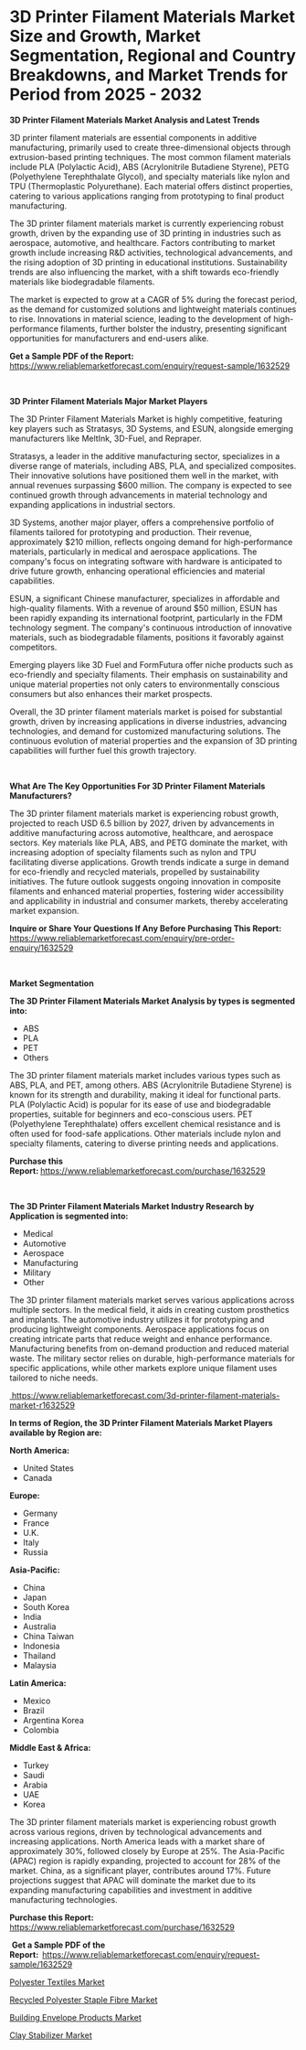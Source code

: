 <p><h1>3D Printer Filament Materials Market Size and Growth, Market Segmentation, Regional and Country Breakdowns, and Market Trends for Period from 2025 -  2032</h1></p><p><strong>3D Printer Filament Materials Market Analysis and Latest Trends</strong></p>
<p><p>3D printer filament materials are essential components in additive manufacturing, primarily used to create three-dimensional objects through extrusion-based printing techniques. The most common filament materials include PLA (Polylactic Acid), ABS (Acrylonitrile Butadiene Styrene), PETG (Polyethylene Terephthalate Glycol), and specialty materials like nylon and TPU (Thermoplastic Polyurethane). Each material offers distinct properties, catering to various applications ranging from prototyping to final product manufacturing.</p><p>The 3D printer filament materials market is currently experiencing robust growth, driven by the expanding use of 3D printing in industries such as aerospace, automotive, and healthcare. Factors contributing to market growth include increasing R&D activities, technological advancements, and the rising adoption of 3D printing in educational institutions. Sustainability trends are also influencing the market, with a shift towards eco-friendly materials like biodegradable filaments.</p><p>The market is expected to grow at a CAGR of 5% during the forecast period, as the demand for customized solutions and lightweight materials continues to rise. Innovations in material science, leading to the development of high-performance filaments, further bolster the industry, presenting significant opportunities for manufacturers and end-users alike.</p></p>
<p><strong>Get a Sample PDF of the Report:&nbsp;</strong> <a href="https://www.reliablemarketforecast.com/enquiry/request-sample/1632529?utm_campaign=1840&utm_medium=2&utm_source=Github&utm_content=ia&utm_term=02042025&utm_id=3d-printer-filament-materials">https://www.reliablemarketforecast.com/enquiry/request-sample/1632529</a></p>
<p>&nbsp;</p>
<p><strong>3D Printer Filament Materials Major Market Players</strong></p>
<p><p>The 3D Printer Filament Materials Market is highly competitive, featuring key players such as Stratasys, 3D Systems, and ESUN, alongside emerging manufacturers like MeltInk, 3D-Fuel, and Repraper. </p><p>Stratasys, a leader in the additive manufacturing sector, specializes in a diverse range of materials, including ABS, PLA, and specialized composites. Their innovative solutions have positioned them well in the market, with annual revenues surpassing $600 million. The company is expected to see continued growth through advancements in material technology and expanding applications in industrial sectors.</p><p>3D Systems, another major player, offers a comprehensive portfolio of filaments tailored for prototyping and production. Their revenue, approximately $210 million, reflects ongoing demand for high-performance materials, particularly in medical and aerospace applications. The company's focus on integrating software with hardware is anticipated to drive future growth, enhancing operational efficiencies and material capabilities.</p><p>ESUN, a significant Chinese manufacturer, specializes in affordable and high-quality filaments. With a revenue of around $50 million, ESUN has been rapidly expanding its international footprint, particularly in the FDM technology segment. The company's continuous introduction of innovative materials, such as biodegradable filaments, positions it favorably against competitors.</p><p>Emerging players like 3D Fuel and FormFutura offer niche products such as eco-friendly and specialty filaments. Their emphasis on sustainability and unique material properties not only caters to environmentally conscious consumers but also enhances their market prospects.</p><p>Overall, the 3D printer filament materials market is poised for substantial growth, driven by increasing applications in diverse industries, advancing technologies, and demand for customized manufacturing solutions. The continuous evolution of material properties and the expansion of 3D printing capabilities will further fuel this growth trajectory.</p></p>
<p>&nbsp;</p>
<p><strong>What Are The Key Opportunities For 3D Printer Filament Materials Manufacturers?</strong></p>
<p><p>The 3D printer filament materials market is experiencing robust growth, projected to reach USD 6.5 billion by 2027, driven by advancements in additive manufacturing across automotive, healthcare, and aerospace sectors. Key materials like PLA, ABS, and PETG dominate the market, with increasing adoption of specialty filaments such as nylon and TPU facilitating diverse applications. Growth trends indicate a surge in demand for eco-friendly and recycled materials, propelled by sustainability initiatives. The future outlook suggests ongoing innovation in composite filaments and enhanced material properties, fostering wider accessibility and applicability in industrial and consumer markets, thereby accelerating market expansion.</p></p>
<p><strong>Inquire or Share Your Questions If Any Before Purchasing This Report:</strong> <a href="https://www.reliablemarketforecast.com/enquiry/pre-order-enquiry/1632529?utm_campaign=1840&utm_medium=2&utm_source=Github&utm_content=ia&utm_term=02042025&utm_id=3d-printer-filament-materials">https://www.reliablemarketforecast.com/enquiry/pre-order-enquiry/1632529</a></p>
<p>&nbsp;</p>
<p><strong>Market Segmentation</strong></p>
<p><strong>The 3D Printer Filament Materials Market Analysis by types is segmented into:</strong></p>
<p><ul><li>ABS</li><li>PLA</li><li>PET</li><li>Others</li></ul></p>
<p><p>The 3D printer filament materials market includes various types such as ABS, PLA, and PET, among others. ABS (Acrylonitrile Butadiene Styrene) is known for its strength and durability, making it ideal for functional parts. PLA (Polylactic Acid) is popular for its ease of use and biodegradable properties, suitable for beginners and eco-conscious users. PET (Polyethylene Terephthalate) offers excellent chemical resistance and is often used for food-safe applications. Other materials include nylon and specialty filaments, catering to diverse printing needs and applications.</p></p>
<p><strong>Purchase this Report:&nbsp;</strong><a href="https://www.reliablemarketforecast.com/purchase/1632529?utm_campaign=1840&utm_medium=2&utm_source=Github&utm_content=ia&utm_term=02042025&utm_id=3d-printer-filament-materials">https://www.reliablemarketforecast.com/purchase/1632529</a></p>
<p>&nbsp;</p>
<p><strong>The 3D Printer Filament Materials Market Industry Research by Application is segmented into:</strong></p>
<p><ul><li>Medical</li><li>Automotive</li><li>Aerospace</li><li>Manufacturing</li><li>Military</li><li>Other</li></ul></p>
<p><p>The 3D printer filament materials market serves various applications across multiple sectors. In the medical field, it aids in creating custom prosthetics and implants. The automotive industry utilizes it for prototyping and producing lightweight components. Aerospace applications focus on creating intricate parts that reduce weight and enhance performance. Manufacturing benefits from on-demand production and reduced material waste. The military sector relies on durable, high-performance materials for specific applications, while other markets explore unique filament uses tailored to niche needs.</p></p>
<p><a href="https://www.reliablemarketforecast.com/3d-printer-filament-materials-market-r1632529?utm_campaign=1840&utm_medium=2&utm_source=Github&utm_content=ia&utm_term=02042025&utm_id=3d-printer-filament-materials">&nbsp;https://www.reliablemarketforecast.com/3d-printer-filament-materials-market-r1632529</a></p>
<p><strong>In terms of Region, the 3D Printer Filament Materials Market Players available by Region are:</strong></p>
<p>
    <p> <strong> North America: </strong>
        <ul>
            <li>United States</li>
            <li>Canada</li>
        </ul>
        </p> 
    <p> <strong> Europe: </strong>
        <ul>
            <li>Germany</li>
            <li>France</li>
            <li>U.K.</li>
            <li>Italy</li>
            <li>Russia</li>
        </ul>
        </p> 
    <p> <strong> Asia-Pacific: </strong>
        <ul>
            <li>China</li>
            <li>Japan</li>
            <li>South Korea</li>
            <li>India</li>
            <li>Australia</li>
            <li>China Taiwan</li>
            <li>Indonesia</li>
            <li>Thailand</li>
            <li>Malaysia</li>
        </ul>
        </p> 
    <p> <strong> Latin America: </strong>
        <ul>
            <li>Mexico</li>
            <li>Brazil</li>
            <li>Argentina Korea</li>
            <li>Colombia</li>
        </ul>
        </p> 
    <p> <strong> Middle East & Africa: </strong>
        <ul>
            <li>Turkey</li>
            <li>Saudi</li>
            <li>Arabia</li>
            <li>UAE</li>
            <li>Korea</li>
        </ul>
    </p>
    </p>
<p><p>The 3D printer filament materials market is experiencing robust growth across various regions, driven by technological advancements and increasing applications. North America leads with a market share of approximately 30%, followed closely by Europe at 25%. The Asia-Pacific (APAC) region is rapidly expanding, projected to account for 28% of the market. China, as a significant player, contributes around 17%. Future projections suggest that APAC will dominate the market due to its expanding manufacturing capabilities and investment in additive manufacturing technologies.</p></p>
<p><strong>Purchase this Report: </strong><a href="https://www.reliablemarketforecast.com/purchase/1632529?utm_campaign=1840&utm_medium=2&utm_source=Github&utm_content=ia&utm_term=02042025&utm_id=3d-printer-filament-materials">https://www.reliablemarketforecast.com/purchase/1632529</a></p>
<p>&nbsp;<strong>Get a Sample PDF of the Report:&nbsp;&nbsp;</strong><a href="https://www.reliablemarketforecast.com/enquiry/request-sample/1632529?utm_campaign=1840&utm_medium=2&utm_source=Github&utm_content=ia&utm_term=02042025&utm_id=3d-printer-filament-materials">https://www.reliablemarketforecast.com/enquiry/request-sample/1632529</a></p>
<p><strong></strong></p>
<p><p><a href="https://github.com/vimar16th/Market-Research-Report-List-7/blob/main/polyester-textiles-market.md?utm_campaign=1840&utm_medium=2&utm_source=Github&utm_content=ia&utm_term=02042025&utm_id=3d-printer-filament-materials">Polyester Textiles Market</a></p><p><a href="https://github.com/maikefelanc3/Market-Research-Report-List-1/blob/main/recycled-polyester-staple-fibre-market.md?utm_campaign=1840&utm_medium=2&utm_source=Github&utm_content=ia&utm_term=02042025&utm_id=3d-printer-filament-materials">Recycled Polyester Staple Fibre Market</a></p><p><a href="https://github.com/fahieraudau9/Market-Research-Report-List-1/blob/main/building-envelope-products-market.md?utm_campaign=1840&utm_medium=2&utm_source=Github&utm_content=ia&utm_term=02042025&utm_id=3d-printer-filament-materials">Building Envelope Products Market</a></p><p><a href="https://github.com/arionmp/Market-Research-Report-List-5/blob/main/clay-stabilizer-market.md?utm_campaign=1840&utm_medium=2&utm_source=Github&utm_content=ia&utm_term=02042025&utm_id=3d-printer-filament-materials">Clay Stabilizer Market</a></p></p>